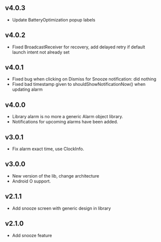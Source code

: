 ## v4.0.3

- Update BatteryOptimization popup labels

## v4.0.2

- Fixed BroadcastReceiver for recovery, add delayed retry if default launch intent not already set

## v4.0.1

- Fixed bug when clicking on Dismiss for Snooze notification: did nothing
- Fixed bad timestamp given to shouldShowNotificationNow() when updating alarm

## v4.0.0

- Library alarm is no more a generic Alarm object library.
- Notifications for upcoming alarms have been added.

## v3.0.1

- Fix alarm exact time, use ClockInfo.

## v3.0.0

- New version of the lib, change architecture
- Android O support.

## v2.1.1

- Add snooze screen with generic design in library

## v2.1.0

- Add snooze feature